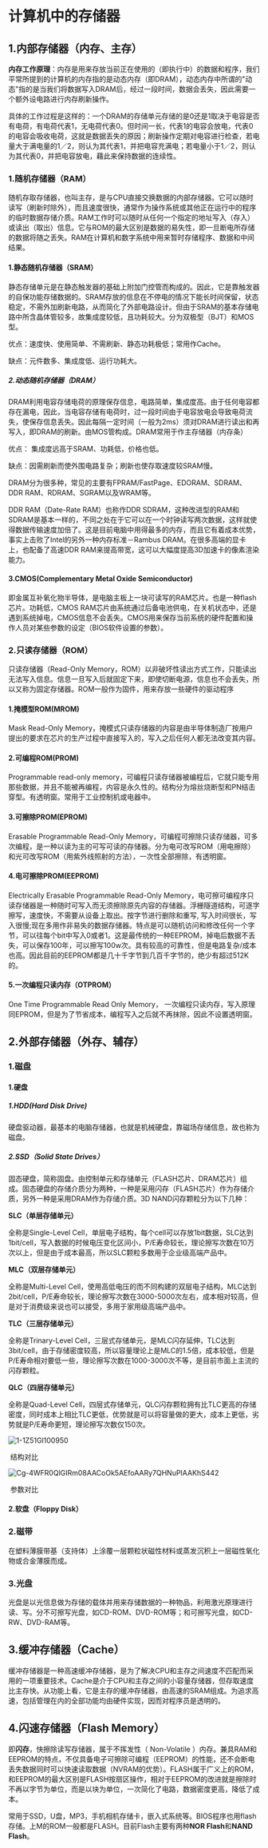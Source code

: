 # 计算机中的存储器

## 1.内部存储器（内存、主存）

**内存工作原理**：内存是用来存放当前正在使用的（即执行中）的数据和程序，我们平常所提到的计算机的内存指的是动态内存（即DRAM），动态内存中所谓的"动态"指的是当我们将数据写入DRAM后，经过一段时间，数据会丢失，因此需要一个额外设电路进行内存刷新操作。 

具体的工作过程是这样的：一个DRAM的存储单元存储的是0还是1取决于电容是否有电荷，有电荷代表1，无电荷代表0。但时间一长，代表1的电容会放电，代表0的电容会吸收电荷，这就是数据丢失的原因；刷新操作定期对电容进行检查，若电量大于满电量的1／2，则认为其代表1，并把电容充满电；若电量小于1／2，则认为其代表0，并把电容放电，藉此来保持数据的连续性。

### 1.随机存储器（RAM）

随机存取存储器，也叫主存，是与CPU直接交换数据的内部存储器。它可以随时读写（刷新时除外），而且速度很快，通常作为操作系统或其他正在运行中的程序的临时数据存储介质。RAM工作时可以随时从任何一个指定的地址写入（存入）或读出（取出）信息。它与ROM的最大区别是数据的易失性，即一旦断电所存储的数据将随之丢失。RAM在计算机和数字系统中用来暂时存储程序、数据和中间结果。 

#### 1.静态随机存储器（SRAM）

静态存储单元是在静态触发器的基础上附加门控管而构成的。因此，它是靠触发器的自保功能存储数据的。SRAM存放的信息在不停电的情况下能长时间保留，状态稳定，不需外加刷新电路，从而简化了外部电路设计。但由于SRAM的基本存储电路中所含晶体管较多，故集成度较低，且功耗较大。分为双极型（BJT）和MOS型。

优点：速度快、使用简单、不需刷新、静态功耗极低；常用作Cache。

缺点：元件数多、集成度低、运行功耗大。

##### 2.动态随机存储器（DRAM）

DRAM利用电容存储电荷的原理保存信息，电路简单，集成度高。由于任何电容都存在漏电，因此，当电容存储有电荷时，过一段时间由于电容放电会导致电荷流失，使保存信息丢失。因此每隔一定时间（一般为2ms）须对DRAM进行读出和再写入，即DRAM的刷新。由MOS管构成。DRAM常用于作主存储器（内存条）

优点： 集成度远高于SRAM、功耗低，价格也低。

缺点：因需刷新而使外围电路复杂；刷新也使存取速度较SRAM慢。

DRAM分为很多种，常见的主要有FPRAM/FastPage、EDORAM、SDRAM、DDR RAM、RDRAM、SGRAM以及WRAM等。 

DDR RAM（Date-Rate RAM）也称作DDR SDRAM，这种改进型的RAM和SDRAM是基本一样的，不同之处在于它可以在一个时钟读写两次数据，这样就使得数据传输速度加倍了。这是目前电脑中用得最多的内存，而且它有着成本优势，事实上击败了Intel的另外一种内存标准－Rambus DRAM。在很多高端的显卡上，也配备了高速DDR RAM来提高带宽，这可以大幅度提高3D加速卡的像素渲染能力。

#### 3.CMOS(Complementary Metal Oxide Semiconductor)

即金属互补氧化物半导体，是电脑主板上一块可读写的RAM芯片。也是一种flash芯片。功耗低，CMOS RAM芯片由系统通过后备电池供电，在关机状态中，还是遇到系统掉电，CMOS信息不会丢失。CMOS用来保存当前系统的硬件配置和操作人员对某些参数的设定（BIOS软件设置的参数）。

### 2.只读存储器（ROM）

只读存储器（Read-Only Memory，ROM）以非破坏性读出方式工作，只能读出无法写入信息。信息一旦写入后就固定下来，即使切断电源，信息也不会丢失，所以又称为固定存储器。ROM一般作为固件，用来存放一些硬件的驱动程序

#### 1.掩模型ROM(MROM)

Mask Read-Only Memory，掩模式只读存储器的内容是由半导体制造厂按用户提出的要求在芯片的生产过程中直接写入的，写入之后任何人都无法改变其内容。

#### 2.可编程ROM(PROM)

Programmable read-only memory，可编程只读存储器被编程后，它就只能专用那些数据，并且不能被再编程，内容是永久性的。结构分为熔丝烧断型和PN结击穿型。有透明窗。常用于工业控制机或电器中。

#### 3.可擦除PROM(EPROM)

Erasable Programmable Read-Only Memory，可编程可擦除只读存储器，可多次编程，是一种以读为主的可写可读的存储器。分为电可改写ROM（用电擦除）和光可改写ROM（用紫外线照射的方法），一次性全部擦除，有透明窗。

#### 4.电可擦除PROM(EEPROM)

Electrically Erasable Programmable Read-Only Memory，电可擦可编程序只读存储器是一种随时可写入而无须擦除原先内容的存储器。浮栅隧道结构，可逐字擦写，速度快，不需要从设备上取出。按字节进行删除和重写, 写入时间很长，写入很慢;现在多用作非易失的数据存储器。特点是可以随机访问和修改任何一个字节，可以往每个bit中写入0或者1。这是最传统的一种EEPROM，掉电后数据不丢失，可以保存100年，可以擦写100w次。具有较高的可靠性，但是电路复杂/成本也高。因此目前的EEPROM都是几十千字节到几百千字节的，绝少有超过512K的。

#### 5.一次编程只读内存（OTPROM）

One Time Programmable Read Only Memory， 一次编程只读内存，写入原理同EPROM，但是为了节省成本，编程写入之后就不再抹除，因此不设置透明窗。

## 2.外部存储器（外存、辅存）

### 1.磁盘

#### 1.硬盘

##### 1.HDD(Hard Disk Drive)

硬盘驱动器，最基本的电脑存储器，也就是机械硬盘，靠磁场存储信息，故也称为磁盘。

##### 2.SSD（Solid State Drives）

固态硬盘，简称固盘。由控制单元和存储单元（FLASH芯片、DRAM芯片）组成。固态硬盘的存储介质分为两种，一种是采用闪存（FLASH芯片）作为存储介质，另外一种是采用DRAM作为存储介质。3D NAND闪存颗粒分为以下几种：

**SLC（单层存储单元）**

全称是Single-Level Cell，单层电子结构，每个cell可以存放1bit数据，SLC达到1bit/cell，写入数据的时候电压变化区间小，P/E寿命较长，理论擦写次数在10万次以上，但是由于成本最高，所以SLC颗粒多数用于企业级高端产品中。

**MLC（双层存储单元）**

全称是Multi-Level Cell，使用高低电压的而不同构建的双层电子结构，MLC达到2bit/cell，P/E寿命较长，理论擦写次数在3000-5000次左右，成本相对较高，但是对于消费级来说也可以接受，多用于家用级高端产品中。

**TLC（三层存储单元）**

全称是Trinary-Level Cell，三层式存储单元，是MLC闪存延伸，TLC达到3bit/cell，由于存储密度较高，所以容量理论上是MLC的1.5倍，成本较低，但是P/E寿命相对要低一些，理论擦写次数在1000-3000次不等，是目前市面上主流的闪存颗粒。

**QLC（四层存储单元）**

全称是Quad-Level Cell，四层式存储单元，QLC闪存颗粒拥有比TLC更高的存储密度，同时成本上相比TLC更低，优势就是可以将容量做的更大，成本上更低，劣势就是P/E寿命更短，理论擦写次数仅150次。

![1-1Z51GI100950](E:\Git\Notes\Cs\1-1Z51GI100950.jpg)

​																							结构对比

![Cg-4WFR0QlGIRm08AACoOk5AEfoAARy7QHNuPIAAKhS442](E:\Git\Notes\Cs\Cg-4WFR0QlGIRm08AACoOk5AEfoAARy7QHNuPIAAKhS442.jpg)

​																							参数对比

#### 2.软盘（Floppy Disk）

### 2.磁带

在塑料薄膜带基（支持体）上涂覆一层颗粒状磁性材料或蒸发沉积上一层磁性氧化物或合金薄膜而成。

### 3.光盘

光盘是以光信息做为存储的载体并用来存储数据的一种物品，利用激光原理进行读、写。分不可擦写光盘，如CD-ROM、DVD-ROM等；和可擦写光盘，如CD-RW、DVD-RAM等。

## 3.缓冲存储器（Cache）

缓冲存储器是一种高速缓冲存储器，是为了解决CPU和主存之间速度不匹配而采用的一项重要技术。Cache是介于CPU和主存之间的小容量存储器，但存取速度比主存快。从功能上看，它是主存的缓冲存储器，由高速的SRAM组成。为追求高速，包括管理在内的全部功能均由硬件实现，因而对程序员是透明的。

## 4.闪速存储器（Flash Memory）

即**闪存**，快擦除读写存储器，属于不挥发性（ Non-Volatile ）内存。兼具RAM和EEPROM的特点，不仅具备电子可擦除可编程（EEPROM）的性能，还不会断电丢失数据同时可以快速读取数据（NVRAM的优势）。FLASH属于广义上的ROM，和EEPROM的最大区别是FLASH按扇区操作，相对于EEPROM的改进就是擦除时不再以字节为单位，而是以块为单位，一次简化了电路，数据密度更高，降低了成本。

常用于SSD，U盘，MP3，手机相机存储卡，嵌入式系统等。BIOS程序也用flash存储。上M的ROM一般都是FLASH。目前Flash主要有两种**NOR Flash**和**NAND Flash**。